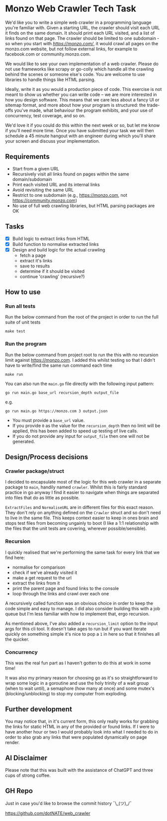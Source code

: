 # Monzo Web Crawler Tech Task

We'd like you to write a simple web crawler in a programming language you're familiar with. Given a starting URL, the crawler should visit each URL it finds on the same domain. It should print each URL visited, and a list of links found on that page. The crawler should be limited to one subdomain - so when you start with *https://monzo.com/*, it would crawl all pages on the monzo.com website, but not follow external links, for example to facebook.com or community.monzo.com.

We would like to see your own implementation of a web crawler. Please do not use frameworks like scrapy or go-colly which handle all the crawling behind the scenes or someone else's code. You are welcome to use libraries to handle things like HTML parsing.

Ideally, write it as you would a production piece of code. This exercise is not meant to show us whether you can write code – we are more interested in how you design software. This means that we care less about a fancy UI or sitemap format, and more about how your program is structured: the trade-offs you've made, what behaviour the program exhibits, and your use of concurrency, test coverage, and so on.

We'd love it if you could do this within the next week or so, but let me know if you'll need more time. Once you have submitted your task we will then schedule a 45 minute hangout with an engineer during which you'll share your screen and discuss your implementation.

## Requirements
- Start from a given URL
- Recursively visit all links found on pages within the same domain/subdomain
- Print each visited URL and its internal links
- Avoid revisiting the same URL
- Restrict to one subdomain (e.g., https://monzo.com, not https://community.monzo.com)
- No use of full web crawling libraries, but HTML parsing packages are OK

## Tasks
- [x] Build logic to extract links from HTML
- [x] Build function to normalise extracted links
- [x] Design and build logic for the actual crawling
  - fetch a page
  - extract it's links
  - save to results
  - determine if it should be visited
  - continue 'crawling' (recursive?)

## How to use
### Run all tests
Run the below command from the root of the project in order to run the full suite of unit tests
```
make test
```

### Run the program
Run the below command from project root to run the this with no recursion limit against https://monzo.com. I added this whilst testing so that I didn't have to write/find the same run command each time
```
make run
```

You can also run the `main.go` file directly with the following input pattern:
```
go run main.go base_url recursion_depth output_file
```

e.g.
```
go run main.go https://monzo.com 3 output.json
```

- You must provide a `base_url` value.
- If you provide `0` as the value for the `recursion_depth` then no limit will be applied, this has been added to speed up testing of live calls.
- If you do not provide any input for `output_file` then one will not be generated.

## Design/Process decisions
### Crawler package/struct
I decided to encapsulate most of the logic for this web crawler in a separate package to `main`, handily named `crawler`. Whilst this is fairly standard practice in go anyway I find it easier to navigate when things are separated into files that do as little as possible.

`ExtractFiles` and `NormaliseURL` are in different files for this exact reason. They don't rely on anything defined on the `Crawler` struct and so don't need to live in the same file. This keeps context easier to keep in ones brain and stops test files from becoming ungainly to boot (I like a 1:1 relationship with the files that the unit tests are covering, wherever possible/sensible).

### Recursion
I quickly realised that we're performing the same task for every link that we find here:
- normalise for comparison
- check if we've already visited it
- make a get request to the url
- extract the links from it
- print the parent page and found links to the console
- loop through the links and crawl over each one

A recursively called function was an obvious choice in order to keep the code simple and easy to manage. I did also consider building this with a job queue but I'm less familiar with how to implement that, ergo recursion.

As mentioned above, I've also added a `recursion_limit` option to the input args for this cli tool. It doesn't take ages to run but if you want iterate quickly on something simple it's nice to pop a `1` in here so that it finishes all the quicker.

### Concurrency
This was the real fun part as I haven't gotten to do this at work in some time!

It was also my primary reason for choosing go as it's so straightforward to wrap some logic in a goroutine and use the holy trinity of a wait group (when to wait until), a semaphore (how many at once) and some mutex's (blocking/unblocking) to stop my computer from exploding.

## Further development
You may notice that, in it's current form, this only really works for grabbing the links for static HTML in any of the provided or found links. If I were to have another hour or two I would probably look into what I needed to do in order to also grab any links that were populated dynamically on page render.

## AI Disclaimer
Please note that this was built with the assistance of ChatGPT and three cups of strong coffee.

## GH Repo
Just in case you'd like to browse the commit history ¯\\\_(ツ)_/¯

https://github.com/dotNATE/web_crawler